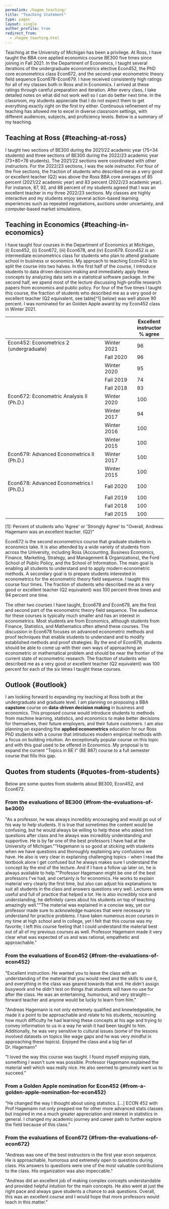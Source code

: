 ```yaml
---
permalink: /hagem_teaching/
title: "Teaching statement"
type: pages
layout: single
author_profile: true
redirect_from:
  - /hagem_teaching.html
---
```


Teaching at the University of Michigan has been a privilege. At Ross, I
have taught the BBA core applied economics course BE300 five times since
joining in Fall 2021. In the Department of Economics, I taught several
iterations of the undergraduate econometrics elective Econ452, the PhD
core econometrics class Econ672, and the second-year econometric theory
field sequence Econ678-Econ679. I have received consistently high
ratings for all of my classes both in Ross and in Economics. I arrived
at these ratings through careful preparation and iteration. After every
class, I take detailed notes on what did not work well so I can do
better next time. In the classroom, my students appreciate that I do not
expect them to get everything exactly right on the first try either.
Continuous refinement of my teaching has allowed me to excel in diverse
classroom settings, with different audiences, subjects, and proficiency
levels. Below is a summary of my teaching.

## Teaching at Ross {#teaching-at-ross}

I taught two sections of BE300 during the 2021/22 academic year (75+34
students) and three sections of BE300 during the 2022/23 academic year
(73+80+78 students). The 2021/22 sections were coordinated with other
instructors. For the 2022/23 sections, I was the sole instructor. For
four of the five sections, the fraction of students who described me as
a very good or excellent teacher (Q2) was above the Ross BBA core
averages of 85 percent (2021/22 academic year) and 83 percent (2022/23
academic year). For instance, 87, 92, and 88 percent of my students
agreed that I was an excellent teacher in my three 2022/23 sections. My
classes are highly interactive and my students enjoy several
action-based learning experiences such as repeated negotiations,
auctions under uncertainty, and computer-based market simulations.

## Teaching in Economics {#teaching-in-economics}

I have taught four courses in the Department of Economics at Michigan,
(i) Econ452, (ii) Econ672, (iii) Econ678, and (iv) Econ679. Econ452 is
an intermediate econometrics class for students who plan to attend
graduate school in business or economics. My approach to teaching
Econ452 is to split the course into two halves. In the first half of the
course, I introduce students to data driven decision making and
immediately apply these concepts by analyzing data sets in a statistical
software package. In the second half, we spend most of the lecture
discussing high-profile research papers from economics and public
policy. For four of the five times I taught this course, the fraction of
students who described me as a very good or excellent teacher (Q2
equivalent, see table[^1] below) was well above 90 percent. I was nominated
for an Golden Apple award by my Econ452 class in Winter 2021.

| | | Excellent <br> instructor <br> % agree |
| --------------------------------------------------------- | ------------------ | -- |
| Econ452: Econometrics 2 (undergraduate) 	| Winter 2021  	| 96 |
| 																		| Fall 2020 		| 96 |
|																		| Winter 2020 	| 95 |
|																		| Fall 2019 		| 74 | 
|																		| Fall 2018 		| 93 |
| Econ672: Econometric Analysis II (Ph.D.) 	| Winter 2020 	|100 | 
|																		| Winter 2017 	| 94 |
|																		| Winter 2016 	| 100 |
|																		| Winter 2015 	|100 |
| Econ679: Advanced Econometrics II (Ph.D.) | Winter 2017 | 100 |
|																		| Winter 2015 	| 100 | 
| Econ678: Advanced Econometrics I (Ph.D.) | Fall 2020 		| 100 | 
| 																		| Fall 2019 		| 100 |
|																		| Fall 2018 		|100 |
| 																		| Fall 2015 		|100 |

[1]: Percent of students who 'Agree' or 'Strongly Agree' to "Overall, Andreas Hagemann was an excellent teacher. (Q2)"

Econ672 is the second econometrics course that graduate students in
economics take. It is also attended by a wide variety of students from
across the University, including Ross (Accounting, Business Economics,
Finance, Marketing, Strategy, and Management & Organizations), the Ford
School of Public Policy, and the School of Information. The main goal is
enabling all students to understand and to apply modern econometric
methods. A secondary goal is to prepare students interested in
econometrics for the econometric theory field sequence. I taught this
course four times. The fraction of students who described me as a very
good or excellent teacher (Q2 equivalent) was 100 percent three times
and 94 percent one time.

The other two courses I have taught, Econ678 and Econ679, are the first
and second part of the econometric theory field sequence. The audience
for these courses is typically much smaller and has an interest in
econometrics. Most students are from Economics, although students from
Finance, Statistics, and Mathematics often attend these courses. The
discussion in Econ678 focuses on advanced econometric methods and proof
techniques that enable students to understand and to modify established
methods and proof strategies. By the end of Econ679, students should be
able to come up with their own ways of approaching an econometric or
mathematical problem and should be near the frontier of the current
state of econometric research. The fraction of students who described me
as a very good or excellent teacher (Q2 equivalent) was 100 percent for
each of the six times I taught these courses.

## Outlook {#outlook}

I am looking forward to expanding my teaching at Ross both at the
undergraduate and graduate level. I am planning on proposing a BBA
**capstone** course on **data-driven decision making** in business and
economics. This proposed course would introduce students to methods from
machine learning, statistics, and economics to make better decisions for
themselves, their future employers, and their future customers. I am
also planning on expanding the **applied econometrics** education for
our Ross PhD students with a course that introduces modern empirical
methods with a focus on building intuition. An exceptionally popular
course on this topic and with this goal used to be offered in Economics.
My proposal is to expand the current "Topics in BE I" (BE 887) course to
a full semester course that fills this gap.

## Quotes from students {#quotes-from-students}

Below are some quotes from students about BE300, Econ452, and Econ672.

### From the evaluations of BE300 {#from-the-evaluations-of-be300}

"As a professor, he was always incredibly encouraging and would go out
of his way to help students. It is true that sometimes the content would
be confusing, but he would always be willing to help those who asked him
questions after class and he always was incredibly understanding and
supportive. He is by far one of the best professors I have had at the
University of Michigan.""Hagemann is so good at sticking with students
when we have questions and thoroughly explaining any confusions we have.
He also is very clear in explaining challenging topics - when I read the
textbook alone I get confused but he always makes sure I understand the
concept by the end of the lecture. And if I have a follow up later on,
he is always available to help.""Professor Hagemann might be one of the
best professors I've had, and certainly is for economics. He works to
explain material very clearly the first time, but also can adjust his
explanations to suit all students in the class and answers questions
very well. Lectures were useful and full of practice that helped a lot.
He is also incredibly nice and understanding, he definitely cares about
his students on top of teaching amazingly well.""The material was
explained in a concise way, yet our professor made sure to acknowledge
nuances that were necessary to understand for practice problems. I have
taken numerous econ courses in my time at high school and in college,
yet I felt that this course was my favorite; I left this course feeling
that I could understand the material best out of all of my previous
courses as well. Professor Hagemann made it very clear what was expected
of us and was rational, empathetic and approachable."

### From the evaluations of Econ452 {#from-the-evaluations-of-econ452}

"Excellent instruction. He wanted you to leave the class with an
understanding of the material that you would need and the skills to use
it, and everything in the class was geared towards that end. He didn't
assign busywork and he didn't test on things that students will have no
use for after the class. He was an entertaining, humorous, and very
straight--forward teacher and anyone would be lucky to learn from him."

"Andreas Hagemann is not only extremely qualified and knowledgeable, he
made it a point to be approachable and relate to his students,
recounting how much difficulty he had learning these concepts at his age
and trying to convey information to us in a way he wish it had been
taught to him. Additionally, he was very sensitive to cultural issues
(some of the lessons involved datasets on topics like wage gaps and he
was very mindful in approaching these topics). Enjoyed the class and a
big fan of Dr. Hagemann"

"I loved the way this course was taught. I found myself enjoying stats,
something I wasn't sure was possible. Professor Hagemann explained the
material well which was really nice. He also seemed to genuinely want us
to succeed."

### From a Golden Apple nomination for Econ452 {#from-a-golden-apple-nomination-for-econ452}

"He changed the way I thought about using statistics. \[...\] ECON 452
with Prof Hagemann not only prepped me for other more advanced stats
classes but inspired in me a much greater appreciation and interest in
statistics in general. I changed my academic journey and career path to
further explore the field because of this class."

### From the evaluations of Econ672 {#from-the-evaluations-of-econ672}

"Andreas was one of the best instructors in the first year econ
sequence. He is approachable, humorous and extremely open to questions
during class. His answers to questions were one of the most valuable
contributions to the class. His organization was also impeccable."

"Andreas did an excellent job of making complex concepts understandable
and provided helpful intuition for the main concepts. He also went at
just the right pace and always gave students a chance to ask questions.
Overall, this was an excellent course and I would hope that more
professors would teach in this matter."
